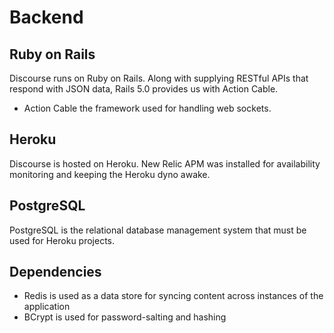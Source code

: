 # Backend

## Ruby on Rails
  Discourse runs on Ruby on Rails. Along with supplying RESTful APIs that respond with JSON data, Rails 5.0 provides us with Action Cable.
  * Action Cable the framework used for handling web sockets.

## Heroku
  Discourse is hosted on Heroku. New Relic APM was installed for availability monitoring and keeping the Heroku dyno awake.

## PostgreSQL
  PostgreSQL is the relational database management system that must be used for Heroku projects.

## Dependencies
  * Redis is used as a data store for syncing content across instances of the application
  * BCrypt is used for password-salting and hashing
